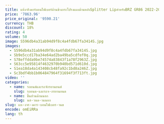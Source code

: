 ```yaml
---
title: แห้งจริงคาร์บอนไฟเบอร์ด้านข้างกระโปรงแผงด้านหลังSplitter LipสําหรับBRZ GR86 2022-2023
price: '7863.96'
price_original: '9590.21'
currency: THB
discount: 18%
rating: 4
volume: 50
image: S596db4a31ab94d9f8c4a4fdb67fa3414S.jpg
images:
  - S596db4a31ab94d9f8c4a4fdb67fa3414S.jpg
  - Sb9e5ccd17ba34e64ad2ba49ba5cdfef0q.jpg
  - S78effdda9be74574a83843f1a78f2963Z.jpg
  - S63cc5e95814f4632970b940bd571d610d.jpg
  - S1ea18da4a143408cb48fa92c1bd8a246Z.jpg
  - Sc3bdf4bb1b064847964f31694f3f713ft.jpg
video: ''
categories:
  - name: รถยนต์และรถจักรยานยนต์
    slug: รถยนต-และรถจ-กรยานยนต
  - name: ชิ้นส่วนด้านนอก
    slug: นส-วนด-านนอก
slug: แห-งจร-งคาร-บอนไฟเบอร-านข
encode: omEiRRa
lang: th
---
```

  